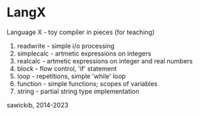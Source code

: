 # LangX
Language X - toy compiler in pieces (for teaching)

1. readwrite - simple i/o processing
2. simplecalc - artmetic expressions on integers
3. realcalc - artmetic expressions on integer and real numbers
4. block - flow control, 'if' statement
5. loop - repetitions, simple 'while' loop
6. function - simple functions; scopes of variables
7. string - partial string type implementation

sawickib, 2014-2023

